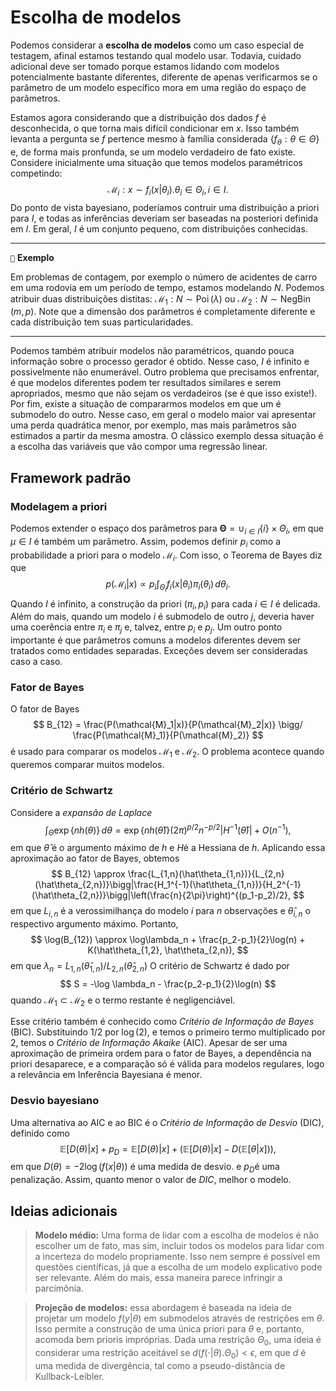 # Escolha de modelos

Podemos considerar a **escolha de modelos** como um caso especial de testagem, afinal estamos testando qual modelo usar.
Todavia, cuidado adicional deve ser tomado porque estamos lidando com modelos potencialmente bastante diferentes, diferente de apenas verificarmos se o parâmetro de um modelo específico mora em uma região do espaço de parâmetros.

Estamos agora considerando que a distribuição dos dados $f$ é desconhecida, o que torna mais difícil condicionar em $x$.
Isso também levanta a pergunta se $f$ pertence mesmo à família considerada $\{f_{\theta} : \theta \in \Theta\}$ e, de forma mais pronfunda, se um modelo verdadeiro de fato existe. 
Considere inicialmente uma situação que temos modelos paramétricos competindo:
$$
\mathcal{M}_i : x \sim f_i(x|\theta_i). \theta_i \in \Theta_i,  i \in I. 
$$
Do ponto de vista bayesiano, poderíamos contruir uma distribuição a priori para $I$, e todas as inferências deveriam ser baseadas na posteriori definida em $I$.
Em geral, $I$ é um conjunto pequeno, com distribuições conhecidas.

---
``📝`` **Exemplo**

Em problemas de contagem, por exemplo o número de acidentes de carro em uma rodovia em um período de tempo, estamos modelando $N$. Podemos atribuir duas distribuições distitas: $\mathcal{M}_1 : N \sim \operatorname{Poi}(\lambda)$ ou $\mathcal{M}_2 : N \sim \operatorname{NegBin}(m,p)$. 
Note que a dimensão dos parâmetros é completamente diferente e cada distribuição tem suas particularidades.

---

Podemos também atribuir modelos não paramétricos, quando pouca informação sobre o processo gerador é obtido. 
Nesse caso, $I$ é infinito e possivelmente não enumerável.
Outro problema que precisamos enfrentar, é que modelos diferentes podem ter resultados similares e serem apropriados, mesmo que não sejam os verdadeiros (se é que isso existe!).
Por fim, existe a situação de compararmos modelos em que um é submodelo do outro. 
Nesse caso, em geral o modelo maior vai apresentar uma perda quadrática menor, por exemplo, mas mais parâmetros são estimados a partir da mesma amostra. 
O clássico exemplo dessa situação é a escolha das variáveis que vão compor uma regressão linear. 

## Framework padrão 

### Modelagem a priori

Podemos extender o espaço dos parâmetros para $\boldsymbol{\Theta} = \cup_{i\in I} \{i\}\times \Theta_i$, em que $\mu \in I$ é também um parâmetro.
Assim, podemos definir $p_{i}$ como a probabilidade a priori para o modelo $\mathcal{M}_i$. 
Com isso, o Teorema de Bayes diz que 
$$
p(\mathcal{M}_i | x) \propto p_i\int_{\Theta_i}  f_i(x|\theta_i) \pi_i(\theta_i) \, d\theta_i.
$$
Quando $I$ é infinito, a construção da priori $(\pi_i, p_i)$ para cada $i \in I$ é delicada. 
Além do mais, quando um modelo $i$ é submodelo de outro $j$, deveria haver uma coerência entre $\pi_i$ e $\pi_j$ e, talvez, entre $p_i$ e $p_j$. 
Um outro ponto importante é que parâmetros comuns a modelos diferentes devem ser tratados como entidades separadas.
Exceções devem ser consideradas caso a caso.

### Fator de Bayes

O fator de Bayes
$$
B_{12} = \frac{P(\mathcal{M}_1|x)}{P(\mathcal{M}_2|x)} \bigg/ \frac{P(\mathcal{M}_1)}{P(\mathcal{M}_2)}
$$
é usado para comparar os modelos $\mathcal{M}_1$ e $\mathcal{M}_2$. 
O problema acontece quando queremos comparar muitos modelos.

### Critério de Schwartz

Considere a *expansão de Laplace* 
$$
\int_{\Theta} \exp\{n h(\theta)\} \, d\theta = \exp\{n h(\hat\theta)\} (2\pi)^{p/2} n^{-p/2} |H^{-1}(\hat\theta)| + O(n^{-1}),
$$
em que $\hat{\theta}$ é o argumento máximo de $h$ e $H$é a Hessiana de $h$. 
Aplicando essa aproximação ao fator de Bayes, obtemos 
$$
B_{12} \approx \frac{L_{1,n}(\hat\theta_{1,n})}{L_{2,n}(\hat\theta_{2,n})}\bigg|\frac{H_1^{-1}(\hat\theta_{1,n})}{H_2^{-1}(\hat\theta_{2,n})}\bigg|\left(\frac{n}{2\pi}\right)^{(p_1-p_2)/2},
$$
em que $L_{i,n}$ é a verossimilhança do modelo $i$ para $n$ observações e $\hat{\theta}_{i,n}$ o respectivo argumento máximo.
Portanto, 
$$
\log(B_{12}) \approx \log\lambda_n + \frac{p_2-p_1}{2}\log(n) + K(\hat\theta_{1,2}, \hat\theta_{2,n}),
$$
em que $\lambda_n = L_{1,n}(\hat\theta_{1,n}) / L_{2,n}(\hat\theta_{2,n})$
O critério de Schwartz é dado por 
$$
S = -\log \lambda_n - \frac{p_2-p_1}{2}\log(n) 
$$
quando $\mathcal{M}_1 \subset \mathcal{M}_2$ e o termo restante é negligenciável.

Esse critério também é conhecido como *Critério de Informação de Bayes* (BIC). 
Substituindo $1/2$ por $\log(2)$, e temos o primeiro termo multiplicado por 2, temos o *Critério de Informação Akaike* (AIC). 
Apesar de ser uma aproximação de primeira ordem para o fator de Bayes, a dependência na priori desaparece, e a comparação só é válida para modelos regulares, logo a relevância em Inferência Bayesiana é menor. 

### Desvio bayesiano

Uma alternativa ao AIC e ao BIC é o *Critério de Informação de Desvio* (DIC), definido como 
$$
\mathbb{E}[D(\theta)|x] + p_D = \mathbb{E}[D(\theta)|x] + (\mathbb{E}[D(\theta)|x] - D(\mathbb{E}[\theta|x])),
$$
em que $D(\theta) = -2\log(f(x|\theta))$ é uma medida de desvio. e $p_D$é uma penalização. 
Assim, quanto menor o valor de $DIC$, melhor o modelo. 

## Ideias adicionais

> **Modelo médio:** Uma forma de lidar com a escolha de modelos é não escolher um de fato, mas sim, incluir todos os modelos para lidar com a incerteza do modelo propriamente.
Isso nem sempre é possível em questões científicas, já que a escolha de um modelo explicativo pode ser relevante.
Além do mais, essa maneira parece infringir a parcimônia.

> **Projeção de modelos:** essa abordagem é baseada na ideia de projetar um modelo $f(y|\theta)$ em submodelos através de restrições em $\theta$. Isso permite a construção de uma única priori para $\theta$ e, portanto, acomoda bem prioris impróprias. Dada uma restrição $\Theta_0$, uma ideia é considerar uma restrição aceitável se $d(f(\cdot|\theta). \Theta_0)< \epsilon$, em que $d$ é uma medida de divergência, tal como a pseudo-distância de Kullback-Leibler.
